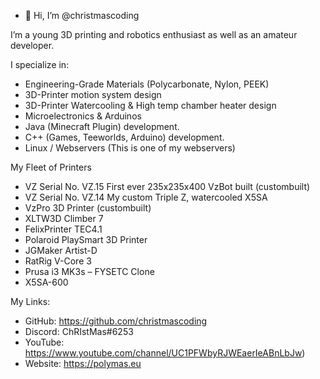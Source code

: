 - 👋 Hi, I’m @christmascoding

I’m a young 3D printing and robotics enthusiast as well as an amateur developer.

I specialize in:

- Engineering-Grade Materials (Polycarbonate, Nylon, PEEK)
- 3D-Printer motion system design
- 3D-Printer Watercooling & High temp chamber heater design
- Microelectronics & Arduinos
- Java (Minecraft Plugin) development.
- C++ (Games, Teeworlds, Arduino) development.
- Linux / Webservers (This is one of my webservers)

My Fleet of Printers

- VZ Serial No. VZ.15 First ever 235x235x400 VzBot built (custombuilt)
- VZ Serial No. VZ.14 My custom Triple Z, watercooled X5SA
- VzPro 3D Printer (custombuilt)
- XLTW3D Climber 7
- FelixPrinter TEC4.1
- Polaroid PlaySmart 3D Printer
- JGMaker Artist-D
- RatRig V-Core 3
- Prusa i3 MK3s – FYSETC Clone
- X5SA-600


My Links:

- GitHub: https://github.com/christmascoding
- Discord: ChRIstMas#6253
- YouTube: https://www.youtube.com/channel/UC1PFWbyRJWEaerIeABnLbJw)
- Website: https://polymas.eu
